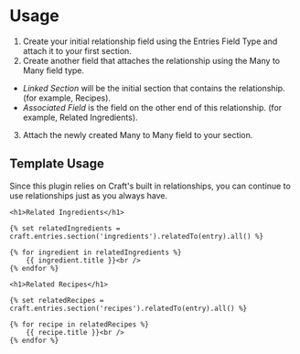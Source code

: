 # Usage
1. Create your initial relationship field using the Entries Field Type and attach it to your first section.
2. Create another field that attaches the relationship using the Many to Many field type.
  * *Linked Section* will be the initial section that contains the relationship. (for example, Recipes).
  * *Associated Field* is the field on the other end of this relationship. (for example, Related Ingredients).
3. Attach the newly created Many to Many field to your section.

## Template Usage
Since this plugin relies on Craft's built in relationships, you can continue to use relationships just as you always have.

```twig
<h1>Related Ingredients</h1>

{% set relatedIngredients = craft.entries.section('ingredients').relatedTo(entry).all() %}

{% for ingredient in relatedIngredients %}
    {{ ingredient.title }}<br />
{% endfor %}
```

```twig
<h1>Related Recipes</h1>

{% set relatedRecipes = craft.entries.section('recipes').relatedTo(entry).all() %}

{% for recipe in relatedRecipes %}
    {{ recipe.title }}<br />
{% endfor %}
```
